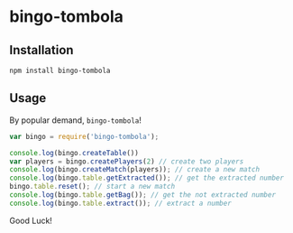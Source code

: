 # bingo-tombola
## Installation

    npm install bingo-tombola

## Usage

By popular demand, `bingo-tombola`!

```js
var bingo = require('bingo-tombola');

console.log(bingo.createTable())
var players = bingo.createPlayers(2) // create two players
console.log(bingo.createMatch(players)); // create a new match
console.log(bingo.table.getExtracted()); // get the extracted number
bingo.table.reset(); // start a new match
console.log(bingo.table.getBag()); // get the not extracted number
console.log(bingo.table.extract()); // extract a number

```
Good Luck!
